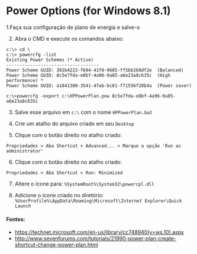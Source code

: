 # Power Options (for Windows 8.1)

1.Faça sua configuração de plano de energia e salve-o

2. Abra o CMD e execute os comandos abaixo:

```
c:\> cd \
c:\> powercfg -list
Existing Power Schemes (* Active)
-----------------------------------
Power Scheme GUID: 381b4222-f694-41f0-9685-ff5bb260df2e  (Balanced)
Power Scheme GUID: 8c5e7fda-e8bf-4a96-9a85-a6e23a8c635c  (High performance) *
Power Scheme GUID: a1841308-3541-4fab-bc81-f71556f20b4a  (Power saver) 

c:\>powercfg -export c:\HPPowerPlan.pow 8c5e7fda-e8bf-4a96-9a85-a6e23a8c635c
```

3. Salve esse arquivo em `c:\` com o nome `HPPowerPlan.bat`

4. Crie um atalho do arquivo criado em seu `Desktop`

5. Clique com o botão direito no atalho criado:

```
Propriedades > Aba Shortcut > Advanced... > Marque a opção 'Run as administrator'
```

6. Clique com o botão direito no atalho criado:

```
Propriedades > Aba Shortcut > Run: Minimized
```

7. Altere o ícone para: `%SystemRoot%\System32\powercpl.dll`

8. Adicione o ícone criado no diretório: `%UserProfile%\AppData\Roaming\Microsoft\Internet Explorer\Quick Launch`


#### Fontes: 
- https://technet.microsoft.com/en-us/library/cc748940(v=ws.10).aspx
- http://www.sevenforums.com/tutorials/21990-power-plan-create-shortcut-change-power-plan.html